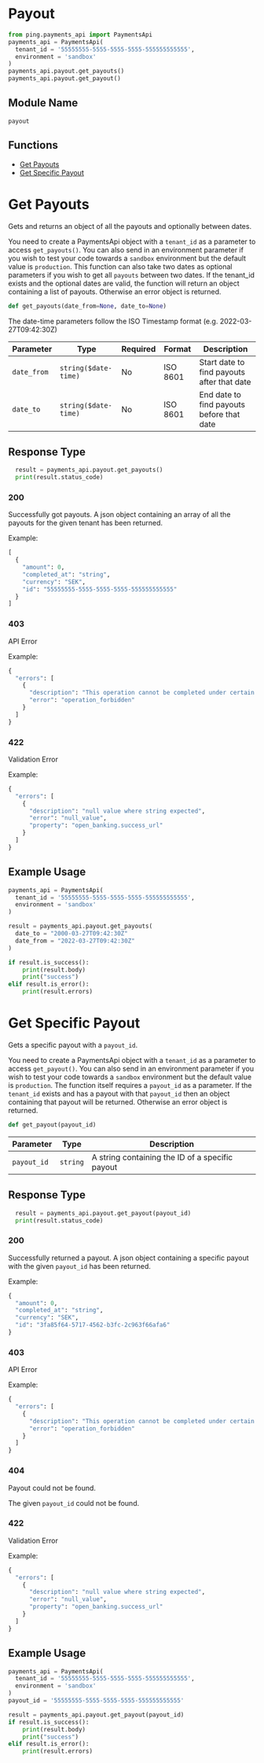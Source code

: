 # Payout

```python
from ping.payments_api import PaymentsApi
payments_api = PaymentsApi(
  tenant_id = '55555555-5555-5555-5555-555555555555',
  environment = 'sandbox'
)
payments_api.payout.get_payouts()
payments_api.payout.get_payout()

```

## Module Name

`payout`

## Functions

-   [Get Payouts](/doc/api_resources/payments_api//payout.md#get-payouts)
-   [Get Specific Payout](/doc/api_resources/payments_api//payout.md#get-specific-payout)

# Get Payouts

Gets and returns an object of all the payouts and optionally between dates.

You need to create a PaymentsApi object with a `tenant_id` as a parameter to access `get_payouts()`. You can also send in an environment parameter if you wish to test your code towards a `sandbox` environment but the default value is `production`. This function can also take two dates as optional parameters if you wish to get all `payouts` between two dates. If the tenant_id exists and the optional dates are valid, the function will return an object containing a list of payouts. Otherwise an error object is returned.

```python
def get_payouts(date_from=None, date_to=None)
```

The date-time parameters follow the ISO Timestamp format (e.g. 2022-03-27T09:42:30Z)

| Parameter   | Type                 | Required | Format   | Description                                |
| ----------- | -------------------- | -------- | -------- | ------------------------------------------ |
| `date_from` | `string($date-time)` | No       | ISO 8601 | Start date to find payouts after that date |
| `date_to`   | `string($date-time)` | No       | ISO 8601 | End date to find payouts before that date  |

## Response Type

```python
  result = payments_api.payout.get_payouts()
  print(result.status_code)
```

### 200

Successfully got payouts. A json object containing an array of all the payouts for the given tenant has been returned.

Example:

```python
[
  {
    "amount": 0,
    "completed_at": "string",
    "currency": "SEK",
    "id": "55555555-5555-5555-5555-555555555555"
  }
]
```

### 403

API Error

Example:

```python
{
  "errors": [
    {
      "description": "This operation cannot be completed under certain conditions",
      "error": "operation_forbidden"
    }
  ]
}
```

### 422

Validation Error

Example:

```python
{
  "errors": [
    {
      "description": "null value where string expected",
      "error": "null_value",
      "property": "open_banking.success_url"
    }
  ]
}
```

## Example Usage

```python
payments_api = PaymentsApi(
  tenant_id = '55555555-5555-5555-5555-555555555555',
  environment = 'sandbox'
)

result = payments_api.payout.get_payouts(
  date_to = "2000-03-27T09:42:30Z"
  date_from = "2022-03-27T09:42:30Z"
)

if result.is_success():
    print(result.body)
    print("success")
elif result.is_error():
    print(result.errors)
```

# Get Specific Payout

Gets a specific payout with a `payout_id`.

You need to create a PaymentsApi object with a `tenant_id` as a parameter to access `get_payout()`. You can also send in an environment parameter if you wish to test your code towards a `sandbox` environment but the default value is `production`. The function itself requires a `payout_id` as a parameter. If the `tenant_id` exists and has a payout with that `payout_id` then an object containing that payout will be returned. Otherwise an error object is returned.

```python
def get_payout(payout_id)
```

| Parameter   | Type     | Description                                     |
| ----------- | -------- | ----------------------------------------------- |
| `payout_id` | `string` | A string containing the ID of a specific payout |

## Response Type

```python
  result = payments_api.payout.get_payout(payout_id)
  print(result.status_code)
```

### 200

Successfully returned a payout. A json object containing a specific payout with the given `payout_id` has been returned.

Example:

```python
{
  "amount": 0,
  "completed_at": "string",
  "currency": "SEK",
  "id": "3fa85f64-5717-4562-b3fc-2c963f66afa6"
}
```

### 403

API Error

Example:

```python
{
  "errors": [
    {
      "description": "This operation cannot be completed under certain conditions",
      "error": "operation_forbidden"
    }
  ]
}
```

### 404

Payout could not be found.

The given `payout_id` could not be found.

### 422

Validation Error

Example:

```python
{
  "errors": [
    {
      "description": "null value where string expected",
      "error": "null_value",
      "property": "open_banking.success_url"
    }
  ]
}
```

## Example Usage

```python
payments_api = PaymentsApi(
  tenant_id = '55555555-5555-5555-5555-555555555555',
  environment = 'sandbox'
)
payout_id = '55555555-5555-5555-5555-555555555555'

result = payments_api.payout.get_payout(payout_id)
if result.is_success():
    print(result.body)
    print("success")
elif result.is_error():
    print(result.errors)
```
